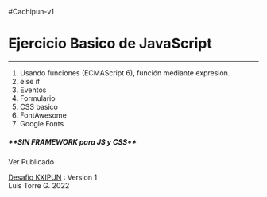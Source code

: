 #Cachipun-v1

<h1>Ejercicio Basico de JavaScript</h1>
<hr>

<ol>
  <li>Usando funciones (ECMAScript 6), función mediante expresión.</li>
  <li>else if</li>
  <li>Eventos</li>
  <li>Formulario</li>
  <li>CSS basico</li>
  <li>FontAwesome</li>
  <li>Google Fonts</li>
  </ol>
  
  <h5>**SIN FRAMEWORK para JS y CSS**</h5>
  
  <p>Ver Publicado</p>
  <a href="https://latiscool.github.io/Cachipun-v0/">Desafio KXIPUN</a> : Version 1<br>
  Luis Torre G. 2022
